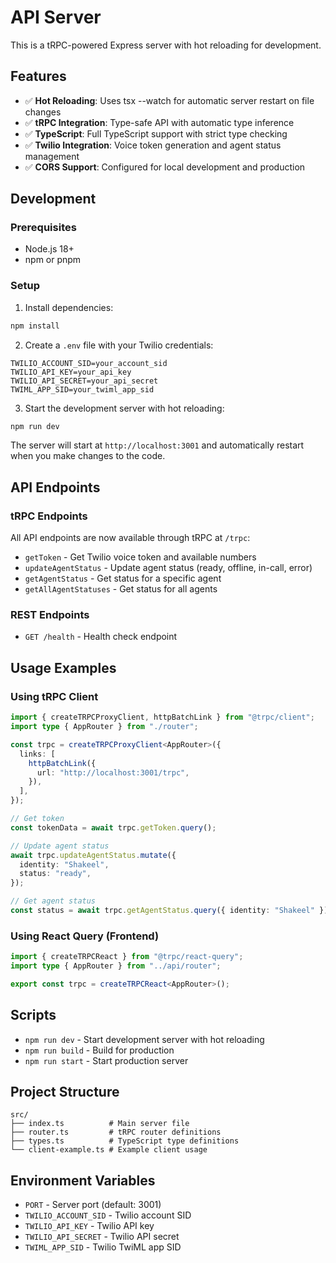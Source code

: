 # API Server

This is a tRPC-powered Express server with hot reloading for development.

## Features

- ✅ **Hot Reloading**: Uses tsx --watch for automatic server restart on file changes
- ✅ **tRPC Integration**: Type-safe API with automatic type inference
- ✅ **TypeScript**: Full TypeScript support with strict type checking
- ✅ **Twilio Integration**: Voice token generation and agent status management
- ✅ **CORS Support**: Configured for local development and production

## Development

### Prerequisites

- Node.js 18+
- npm or pnpm

### Setup

1. Install dependencies:

```bash
npm install
```

2. Create a `.env` file with your Twilio credentials:

```env
TWILIO_ACCOUNT_SID=your_account_sid
TWILIO_API_KEY=your_api_key
TWILIO_API_SECRET=your_api_secret
TWIML_APP_SID=your_twiml_app_sid
```

3. Start the development server with hot reloading:

```bash
npm run dev
```

The server will start at `http://localhost:3001` and automatically restart when you make changes to the code.

## API Endpoints

### tRPC Endpoints

All API endpoints are now available through tRPC at `/trpc`:

- `getToken` - Get Twilio voice token and available numbers
- `updateAgentStatus` - Update agent status (ready, offline, in-call, error)
- `getAgentStatus` - Get status for a specific agent
- `getAllAgentStatuses` - Get status for all agents

### REST Endpoints

- `GET /health` - Health check endpoint

## Usage Examples

### Using tRPC Client

```typescript
import { createTRPCProxyClient, httpBatchLink } from "@trpc/client";
import type { AppRouter } from "./router";

const trpc = createTRPCProxyClient<AppRouter>({
  links: [
    httpBatchLink({
      url: "http://localhost:3001/trpc",
    }),
  ],
});

// Get token
const tokenData = await trpc.getToken.query();

// Update agent status
await trpc.updateAgentStatus.mutate({
  identity: "Shakeel",
  status: "ready",
});

// Get agent status
const status = await trpc.getAgentStatus.query({ identity: "Shakeel" });
```

### Using React Query (Frontend)

```typescript
import { createTRPCReact } from "@trpc/react-query";
import type { AppRouter } from "../api/router";

export const trpc = createTRPCReact<AppRouter>();
```

## Scripts

- `npm run dev` - Start development server with hot reloading
- `npm run build` - Build for production
- `npm run start` - Start production server

## Project Structure

```
src/
├── index.ts          # Main server file
├── router.ts         # tRPC router definitions
├── types.ts          # TypeScript type definitions
└── client-example.ts # Example client usage
```

## Environment Variables

- `PORT` - Server port (default: 3001)
- `TWILIO_ACCOUNT_SID` - Twilio account SID
- `TWILIO_API_KEY` - Twilio API key
- `TWILIO_API_SECRET` - Twilio API secret
- `TWIML_APP_SID` - Twilio TwiML app SID
